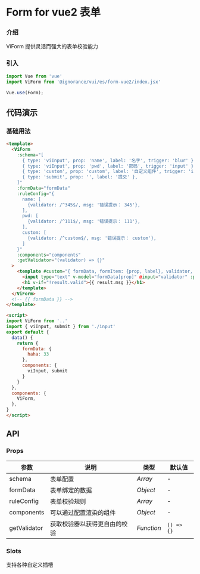 # Form for vue2 表单

### 介绍

ViForm 提供灵活而强大的表单校验能力

### 引入

```js
import Vue from 'vue'
import ViForm from '@ignorance/vui/es/form-vue2/index.jsx'

Vue.use(Form);
```

## 代码演示

### 基础用法

```html
<template>
  <ViForm
    :schema="[
      { type: 'viInput', prop: 'name', label: '名字', trigger: 'blur' },
      { type: 'viInput', prop: 'pwd', label: '密码', trigger: 'input' },
      { type: 'custom', prop: 'custom', label: '自定义组件', trigger: 'input' },
      { type: 'submit', prop: '', label: '提交' },
    ]"
    :formData="formData"
    :ruleConfig="{
      name: [
        {validator: /^345$/, msg: '错误提示： 345'},
      ],
      pwd: [
        {validator: /^111$/, msg: '错误提示： 111'},
      ],
      custom: [
        {validator: /^custom$/, msg: '错误提示： custom'},
      ]
    }"
    :components="components"
    :getValidator="(validator) => {}"
  >
    <template #custom="{ formData, formItem: {prop, label}, validator, result }">
      <input type="text" v-model="formData[prop]" @input="validator" :placeholder="label">
      <h1 v-if="!result.valid">{{ result.msg }}</h1>
    </template>
  </ViForm>
  <!-- {{ formData }} -->
</template>

<script>
import ViForm from '..'
import { viInput, submit } from './input'
export default {
  data() {
    return {
      formData: {
        haha: 33
      },
      components: {
        viInput, submit
      }
    }
  },
  components: {
    ViForm,
  },
}
</script>
```

## API

### Props

| 参数          | 说明     | 类型     | 默认值    |
| ------------- | -------- | -------- | --------- |
| schema          | 表单配置 | _Array_ | - |
| formData | 表单绑定的数据 | _Object_ | -         |
| ruleConfig | 表单校验规则 | _Array_ | -         |
| components | 可以通过配置渲染的组件 | _Object_ | -         |
| getValidator | 获取校验器以获得更自由的校验 | _Function_ | `() => {}`         |

### Slots

支持各种自定义插槽
